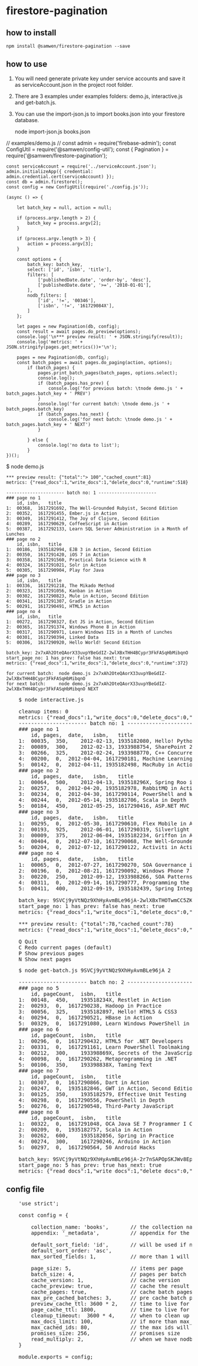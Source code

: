# firestore-pagination

## how to install

    npm install @samwen/firestore-pagination --save

## how to use

1. You will need generate private key under service accounts and save it as serviceAccount.json in the project root folder.
2. There are 3 examples under examples folders: demo.js, interactive.js and get-batch.js.
3. You can use the import-json.js to import books.json into your firestore database.

    node import-json.js books.json

</pre>
    // examples/demo.js
    //
    const admin = require('firebase-admin');
    const ConfigUtil = require('@samwen/config-util');
    const { Pagination } = require('@samwen/firestore-pagination');

    const serviceAccount = require('../serviceAccount.json');
    admin.initializeApp({ credential: admin.credential.cert(serviceAccount) });
    const db = admin.firestore();
    const config = new ConfigUtil(require('./config.js'));

    (async () => {
    
        let batch_key = null, action = null;

        if (process.argv.length > 2) {
            batch_key = process.argv[2];
        }

        if (process.argv.length > 3) {
            action = process.argv[3];
        }

        const options = {
            batch_key: batch_key,
            select: ['id', 'isbn', 'title'],
            filters: [
                ['publishedDate.date', 'order-by', 'desc'],
                ['publishedDate.date', '>=', '2010-01-01'],
            ],
            nodb_filters: [
                ['id', '!=', '00346'],
                ['isbn', '!=', '161729084X'],
            ]
        };

        let pages = new Pagination(db, config);
        const result = await pages.do_preview(options);
        console.log('\n*** preview result: ' + JSON.stringify(result));
        console.log('metrics: ' + JSON.stringify(pages.get_metrics())+'\n');

        pages = new Pagination(db, config);
        const batch_pages = await pages.do_paging(action, options);
            if (batch_pages) {
                pages.print_batch_pages(batch_pages, options.select);
                console.log();
                if (batch_pages.has_prev) {
                    console.log('for previous batch: \tnode demo.js ' + batch_pages.batch_key + ' PREV')
                }
                console.log('for current batch: \tnode demo.js ' + batch_pages.batch_key)
                if (batch_pages.has_next) {
                    console.log('for next batch: \tnode demo.js ' + batch_pages.batch_key + ' NEXT')
                }
    
            } else {
                console.log('no data to list');
            }
    })();
</pre>
</pre>
    $ node demo.js 

    *** preview result: {"total":"> 100","cached_count":81}
    metrics: {"read_docs":1,"write_docs":1,"delete_docs":0,"runtime":518}

    ---------------------- batch no: 1 ----------------------
    ### page no 1
        id,	isbn,	title
    1:	00368,	1617291692,	The Well-Grounded Rubyist, Second Edition
    2:	00352,	1617291455,	Ember.js in Action
    3:	00349,	1617291412,	The Joy of Clojure, Second Edition
    4:	00289,	1617290629,	CoffeeScript in Action
    5:	00387,	1617292133,	Learn SQL Server Administration in a Month of Lunches
    ### page no 2
        id,	isbn,	title
    1:	00186,	1935182994,	EJB 3 in Action, Second Edition
    2:	00350,	1617291420,	iOS 7 in Action
    3:	00358,	1617291560,	Practical Data Science with R
    4:	00324,	1617291021,	Solr in Action
    5:	00305,	1617290904,	Play for Java
    ### page no 3
        id,	isbn,	title
    1:	00336,	1617291218,	The Mikado Method
    2:	00323,	1617291056,	Kanban in Action
    3:	00302,	1617290823,	Mule in Action, Second Edition
    4:	00341,	1617291307,	Gradle in Action
    5:	00291,	1617290491,	HTML5 in Action
    ### page no 4
        id,	isbn,	title
    1:	00272,	1617290327,	Ext JS in Action, Second Edition
    2:	00365,	1617291374,	Windows Phone 8 in Action
    3:	00317,	1617290971,	Learn Windows IIS in a Month of Lunches
    4:	00301,	1617290394,	Linked Data
    5:	00306,	1617290920,	Hello World! Second Edition

    batch_key: 2x7xAh2OteQAorX33uvpYBeGdIZ-2wlXBxTHH4BCypr3FkFASqHbMibqnO
    start_page_no: 1 has_prev: false has_next: true
    metrics: {"read_docs":1,"write_docs":1,"delete_docs":0,"runtime":372}

    for current batch: 	node demo.js 2x7xAh2OteQAorX33uvpYBeGdIZ-2wlXBxTHH4BCypr3FkFASqHbMibqnO
    for next batch: 	node demo.js 2x7xAh2OteQAorX33uvpYBeGdIZ-2wlXBxTHH4BCypr3FkFASqHbMibqnO NEXT
</pre>

<pre>
    $ node interactive.js

    cleanup items: 0
    metrics: {"read_docs":1,"write_docs":0,"delete_docs":0,"runtime":484}
    ---------------------- batch no: 1 ----------------------
    ### page no 1
        id,	pages,	date,	isbn,	title
    1:	00035,	350,	2012-02-13,	1935182080,	Hello! Python
    2:	00089,	300,	2012-02-13,	1933988754,	SharePoint 2010 Site Owner's Manual
    3:	00266,	325,	2012-02-24,	1933988770,	C++ Concurrency in Action
    4:	00200,	0,	2012-04-04,	1617290181,	Machine Learning in Action
    5:	00142,	0,	2012-04-11,	1935182498,	MacRuby in Action
    ### page no 2
        id,	pages,	date,	isbn,	title
    1:	00064,	500,	2012-04-13,	193518296X,	Spring Roo in Action
    2:	00257,	0,	2012-04-20,	1935182978,	RabbitMQ in Action
    3:	00234,	0,	2012-04-30,	1617290114,	PowerShell and WMI
    4:	00244,	0,	2012-05-14,	1935182706,	Scala in Depth
    5:	00184,	450,	2012-05-25,	1617290416,	ASP.NET MVC 4 in Action
    ### page no 3
        id,	pages,	date,	isbn,	title
    1:	00295,	0,	2012-05-30,	1617290610,	Flex Mobile in Action
    2:	00193,	925,	2012-06-01,	1617290319,	Silverlight 5 in Action
    3:	00009,	375,	2012-06-04,	1935182234,	Griffon in Action
    4:	00404,	0,	2012-07-10,	1617290068,	The Well-Grounded Java Developer
    5:	00204,	0,	2012-07-12,	1617290122,	Activiti in Action
    ### page no 4
        id,	pages,	date,	isbn,	title
    1:	00065,	0,	2012-07-27,	1617290270,	SOA Governance in Action
    2:	00196,	0,	2012-08-21,	1617290092,	Windows Phone 7 in Action
    3:	00220,	250,	2012-09-12,	1933988266,	SOA Patterns
    4:	00311,	0,	2012-09-14,	1617290777,	Programming the TI-83 Plus/TI-84 Plus
    5:	00411,	400,	2012-09-19,	1935182439,	Spring Integration in Action

    batch_key: 9SVCj9yVtNQz9XhHyAvmBLe96jA-2wlXBxTHOTwmCC5ZKspLzfl06Nkbo8
    start_page_no: 1 has_prev: false has_next: true
    metrics: {"read_docs":1,"write_docs":1,"delete_docs":0,"runtime":382}

    *** preview result: {"total":78,"cached_count":78}
    metrics: {"read_docs":1,"write_docs":1,"delete_docs":0,"runtime":338}

    Q Quit
    C Redo current pages (default)
    P Show previous pages
    N Show next pages
</pre>

<pre>
    $ node get-batch.js 9SVCj9yVtNQz9XhHyAvmBLe96jA 2

    ---------------------- batch no: 2 ----------------------
    ### page no 5
        id,	pageCount,	isbn,	title
    1:	00148,	450,	193518234X,	Restlet in Action
    2:	00293,	0,	1617290238,	Hadoop in Practice
    3:	00056,	325,	1935182897,	Hello! HTML5 & CSS3
    4:	00294,	0,	1617290521,	HBase in Action
    5:	00329,	0,	1617291080,	Learn Windows PowerShell in a Month of Lunches, ...
    ### page no 6
        id,	pageCount,	isbn,	title
    1:	00296,	0,	1617290432,	HTML5 for .NET Developers
    2:	00331,	0,	1617291161,	Learn PowerShell Toolmaking in a Month of Lunches
    3:	00212,	300,	193398869X,	Secrets of the JavaScript Ninja
    4:	00098,	0,	1617290262,	Metaprogramming in .NET
    5:	00106,	350,	193398838X,	Taming Text
    ### page no 7
        id,	pageCount,	isbn,	title
    1:	00307,	0,	1617290866,	Dart in Action
    2:	00247,	0,	1935182846,	GWT in Action, Second Edition
    3:	00125,	350,	1935182579,	Effective Unit Testing
    4:	00298,	0,	1617290556,	PowerShell in Depth
    5:	00276,	0,	1617290548,	Third-Party JavaScript 
    ### page no 8
        id,	pageCount,	isbn,	title
    1:	00322,	0,	1617291048,	OCA Java SE 7 Programmer I Certification Guide
    2:	00209,	0,	1935182757,	Scala in Action
    3:	00262,	600,	1935182056,	Spring in Practice
    4:	00274,	300,	1617290246,	Arduino in Action
    5:	00297,	0,	1617290564,	50 Android Hacks

    batch_key: 9SVCj9yVtNQz9XhHyAvmBLe96jA-2r7nSAPOpSKJWv8EpruMm9jAmJekWghiMSF8gs
    start_page_no: 5 has_prev: true has_next: true
    metrics: {"read_docs":1,"write_docs":1,"delete_docs":0,"runtime":511}
</pre>

## config file
<pre>
    'use strict';

    const config = {

        collection_name: 'books',       // the collection name the pagination is running
        appendix: '_metadata',          // appendix for the collection name that store cached results

        default_sort_field: 'id',       // will be used if no order-by is provided in the flter
        default_sort_order: 'asc',
        max_sorted_fields: 1,           // more than 1 will need to setup composite index ahead

        page_size: 5,                   // items per page
        batch_size: 4,                  // pages per batch
        cache_version: 1,               // cache version
        cache_preview: true,            // cache the result of preview
        cache_pages: true,              // cache batch pages
        max_pre_cached_batches: 3,      // pre cache batch pages during preview
        preview_cache_ttl: 3600 * 2,    // time to live for preview cache
        page_cache_ttl: 1800,           // time to live for batch pages cache
        cleanup_timeout:  3600 * 4,     // when to clean up caches
        max_docs_limit: 100,            // if more than max_docs_limit, it shows the total as > max_docs_limit
        max_cached_ids: 80,             // the max ids will be cached during preview
        promises_size: 256,             // promises size
        read_multiply: 2,               // when we have nodb filers, control how many additional docs to read
    }

    module.exports = config;
</pre>



